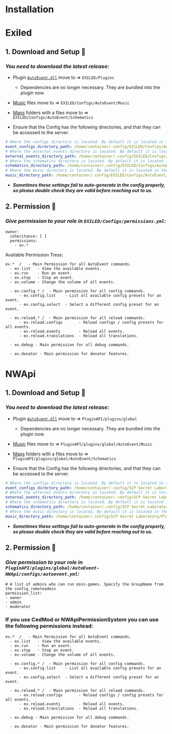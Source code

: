 # Installation
# Exiled
## 1. Download and Setup :moyai:
### *You need to download the latest release:*

- Plugin [``AutoEvent.dll``](https://github.com/KoT0XleB/AutoEvent-Exiled/releases/latest) move to => ``EXILED/Plugins``
  - Dependencies are no longer necessary. They are bundled into the plugin now.

- [Music](https://github.com/KoT0XleB/AutoEvent-Exiled/tree/main/Music) files move to => ``EXILED/Configs/AutoEvent/Music``

- [Maps](https://github.com/KoT0XleB/AutoEvent-Exiled/tree/main/Schematics) folders with a files move to => ``EXILED/Configs/AutoEvent/Schematics``

- Ensure that the Config has the following directories, and that they can be accessed to the server.
```yml
# Where the configs directory is located. By default it is located in the AutoEvent folder.
event_configs_directory_path: /home/container/.config/EXILED/Configs/AutoEvent/Configs
# Where the external events directory is located. By default it is located in the AutoEvent folder.
external_events_directory_path: /home/container/.config/EXILED/Configs/AutoEvent/Events
# Where the schematics directory is located. By default it is located in the AutoEvent folder.
schematics_directory_path: /home/container/.config/EXILED/Configs/AutoEvent/Schematics
# Where the music directory is located. By default it is located in the AutoEvent folder.
music_directory_path: /home/container/.config/EXILED/Configs/AutoEvent/Music
```
- ***Sometimes these settings fail to auto-generate in the config properly, so please double check they are valid before reaching out to us.***


## 2. Permission :gem:
### *Give permission to your role in ``EXILED/Configs/permissions.yml``:*

```
owner:
  inheritance: [ ]
  permissions:
    - ev.*
```
Available Permission Tress:
```
ev.*  /   - Main Permission for all AutoEvent commands.
  - ev.list   - View the available events.
  - ev.run    - Run an event.
  - ev.stop   - Stop an event.
  - ev.volume - Change the volume of all events.
  
  - ev.config.* /  - Main permission for all config commands.
      - ev.config.list    - List all available config presets for an event.
      - ev.config.select  - Select a different config preset for an event.
  
  - ev.reload.* /  - Main permission for all reload commands.
      - ev.reload.configs       - Reload configs / config presets for all events.
      - ev.reload.events        - Reload all events.
      - ev.reload.translations  - Reload all translations.
      
  - ev.debug - Main permission for all debug commands.
  
  - ev.donator - Main permission for donator features.
```

# NWApi
## 1. Download and Setup :moyai:
### *You need to download the latest release:*
- Plugin [``AutoEvent.dll``](https://github.com/KoT0XleB/AutoEvent-Exiled/releases/latest) move to => ``PluginAPI/plugins/global``
  - Dependencies are no longer necessary. They are bundled into the plugin now.
  
- [Music](https://github.com/KoT0XleB/AutoEvent-Exiled/tree/main/Music) files move to => ``PluginAPI/plugins/global/AutoEvent/Music``

- [Maps](https://github.com/KoT0XleB/AutoEvent-Exiled/tree/main/Schematics) folders with a files move to => ``PluginAPI/plugins/global/AutoEvent/Schematics``

- Ensure that the Config has the following directories, and that they can be accessed to the server. 
```yml
# Where the configs directory is located. By default it is located in the AutoEvent folder.
event_configs_directory_path: /home/container/.config/SCP Secret Laboratory/PluginAPI/plugins/global/AutoEvent/Configs
# Where the external events directory is located. By default it is located in the AutoEvent folder.
external_events_directory_path: /home/container/.config/SCP Secret Laboratory/PluginAPI/plugins/global/AutoEvent/Events
# Where the schematics directory is located. By default it is located in the AutoEvent folder.
schematics_directory_path: /home/container/.config/SCP Secret Laboratory/PluginAPI/plugins/global/AutoEvent/Schematics
# Where the music directory is located. By default it is located in the AutoEvent folder.
music_directory_path: /home/container/.config/SCP Secret Laboratory/PluginAPI/plugins/global/AutoEvent/Music
```
- ***Sometimes these settings fail to auto-generate in the config properly, so please double check they are valid before reaching out to us.*** 

## 2. Permission :gem:
### *Give permission to your role in ``PluginAPI/plugins/global/AutoEvent-NWApi/configs/autoevent.yml``:*


```
# A list of admins who can run mini-games. Specify the GroupName from the config_remoteadmin
permission_list:
- owner
- admin
- moderator
```

### If you use CedMod or NWApiPermissionSystem you can use the following permissions instead:
```
ev.*  /   - Main Permission for all AutoEvent commands.
  - ev.list   - View the available events.
  - ev.run    - Run an event.
  - ev.stop   - Stop an event.
  - ev.volume - Change the volume of all events.
  
  - ev.config.* /  - Main permission for all config commands.
      - ev.config.list    - List all available config presets for an event.
      - ev.config.select  - Select a different config preset for an event.
  
  - ev.reload.* /  - Main permission for all reload commands.
      - ev.reload.configs       - Reload configs / config presets for all events.
      - ev.reload.events        - Reload all events.
      - ev.reload.translations  - Reload all translations.
      
  - ev.debug - Main permission for all debug commands.
  
  - ev.donator - Main permission for donator features.
```

